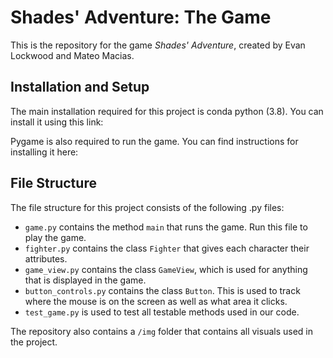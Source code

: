 # Shades' Adventure: The Game

This is the repository for the game *Shades' Adventure*, created by Evan Lockwood and Mateo Macias.

## Installation and Setup

The main installation required for this project is conda python (3.8). You can install it using this link: 

Pygame is also required to run the game. You can find instructions for installing it here:

## File Structure

The file structure for this project consists of the following .py files:
- `game.py` contains the method `main` that runs the game. Run this file to play the game.
- `fighter.py` contains the class `Fighter` that gives each character their attributes.
- `game_view.py` contains the class `GameView`, which is used for anything that is displayed in the game.
- `button_controls.py` contains the class `Button`. This is used to track where the mouse is on the screen as well as what area it clicks.
- `test_game.py` is used to test all testable methods used in our code.

The repository also contains a `/img` folder that contains all visuals used in the project.

